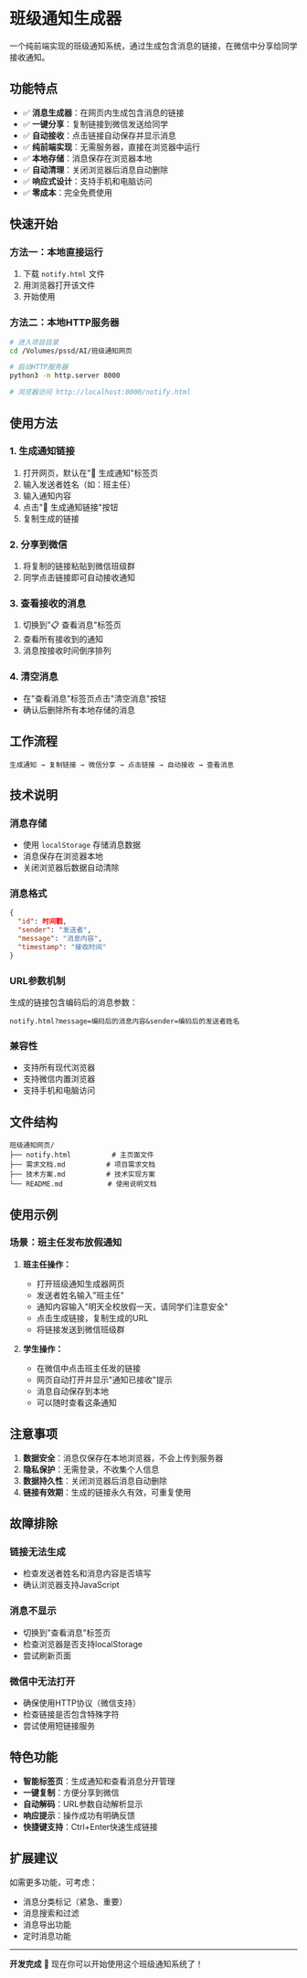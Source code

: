 # 班级通知生成器

一个纯前端实现的班级通知系统，通过生成包含消息的链接，在微信中分享给同学接收通知。

## 功能特点

- ✅ **消息生成器**：在网页内生成包含消息的链接
- ✅ **一键分享**：复制链接到微信发送给同学
- ✅ **自动接收**：点击链接自动保存并显示消息
- ✅ **纯前端实现**：无需服务器，直接在浏览器中运行
- ✅ **本地存储**：消息保存在浏览器本地
- ✅ **自动清理**：关闭浏览器后消息自动删除
- ✅ **响应式设计**：支持手机和电脑访问
- ✅ **零成本**：完全免费使用

## 快速开始

### 方法一：本地直接运行
1. 下载 `notify.html` 文件
2. 用浏览器打开该文件
3. 开始使用

### 方法二：本地HTTP服务器
```bash
# 进入项目目录
cd /Volumes/pssd/AI/班级通知网页

# 启动HTTP服务器
python3 -m http.server 8000

# 浏览器访问 http://localhost:8000/notify.html
```

## 使用方法

### 1. 生成通知链接
1. 打开网页，默认在"📝 生成通知"标签页
2. 输入发送者姓名（如：班主任）
3. 输入通知内容
4. 点击"🔗 生成通知链接"按钮
5. 复制生成的链接

### 2. 分享到微信
1. 将复制的链接粘贴到微信班级群
2. 同学点击链接即可自动接收通知

### 3. 查看接收的消息
1. 切换到"📋 查看消息"标签页
2. 查看所有接收到的通知
3. 消息按接收时间倒序排列

### 4. 清空消息
- 在"查看消息"标签页点击"清空消息"按钮
- 确认后删除所有本地存储的消息

## 工作流程

```
生成通知 → 复制链接 → 微信分享 → 点击链接 → 自动接收 → 查看消息
```

## 技术说明

### 消息存储
- 使用 `localStorage` 存储消息数据
- 消息保存在浏览器本地
- 关闭浏览器后数据自动清除

### 消息格式
```json
{
  "id": 时间戳,
  "sender": "发送者",
  "message": "消息内容", 
  "timestamp": "接收时间"
}
```

### URL参数机制
生成的链接包含编码后的消息参数：
```
notify.html?message=编码后的消息内容&sender=编码后的发送者姓名
```

### 兼容性
- 支持所有现代浏览器
- 支持微信内置浏览器
- 支持手机和电脑访问

## 文件结构

```
班级通知网页/
├── notify.html          # 主页面文件
├── 需求文档.md          # 项目需求文档
├── 技术方案.md          # 技术实现方案
└── README.md           # 使用说明文档
```

## 使用示例

### 场景：班主任发布放假通知

1. **班主任操作：**
   - 打开班级通知生成器网页
   - 发送者姓名输入"班主任"
   - 通知内容输入"明天全校放假一天，请同学们注意安全"
   - 点击生成链接，复制生成的URL
   - 将链接发送到微信班级群

2. **学生操作：**
   - 在微信中点击班主任发的链接
   - 网页自动打开并显示"通知已接收"提示
   - 消息自动保存到本地
   - 可以随时查看这条通知

## 注意事项

1. **数据安全**：消息仅保存在本地浏览器，不会上传到服务器
2. **隐私保护**：无需登录，不收集个人信息
3. **数据持久性**：关闭浏览器后消息自动删除
4. **链接有效期**：生成的链接永久有效，可重复使用

## 故障排除

### 链接无法生成
- 检查发送者姓名和消息内容是否填写
- 确认浏览器支持JavaScript

### 消息不显示
- 切换到"查看消息"标签页
- 检查浏览器是否支持localStorage
- 尝试刷新页面

### 微信中无法打开
- 确保使用HTTP协议（微信支持）
- 检查链接是否包含特殊字符
- 尝试使用短链接服务

## 特色功能

- **智能标签页**：生成通知和查看消息分开管理
- **一键复制**：方便分享到微信
- **自动解码**：URL参数自动解析显示
- **响应提示**：操作成功有明确反馈
- **快捷键支持**：Ctrl+Enter快速生成链接

## 扩展建议

如需更多功能，可考虑：
- 消息分类标记（紧急、重要）
- 消息搜索和过滤
- 消息导出功能
- 定时消息功能

---

**开发完成** 🎉 现在你可以开始使用这个班级通知系统了！